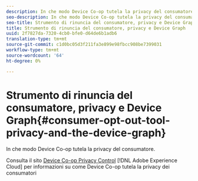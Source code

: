 ```yaml
---
description: In che modo Device Co-op tutela la privacy del consumatore.
seo-description: In che modo Device Co-op tutela la privacy del consumatore.
seo-title: Strumento di rinuncia del consumatore, privacy e Device Graph
title: Strumento di rinuncia del consumatore, privacy e Device Graph
uuid: 2f7827da-7320-4cb0-bfe0-d64de6b1adb6
translation-type: tm+mt
source-git-commit: c1d0bc05d3f211fa3e899e98fbcc908be7399031
workflow-type: tm+mt
source-wordcount: '64'
ht-degree: 0%

---
```



# Strumento di rinuncia del consumatore, privacy e Device Graph{#consumer-opt-out-tool-privacy-and-the-device-graph}

In che modo Device Co-op tutela la privacy del consumatore.

Consulta il sito [Device Co-op Privacy Control](https://cross-device-privacy.adobe.com/) [!DNL Adobe Experience Cloud] per informazioni su come Device Co-op tutela la privacy dei consumatori
